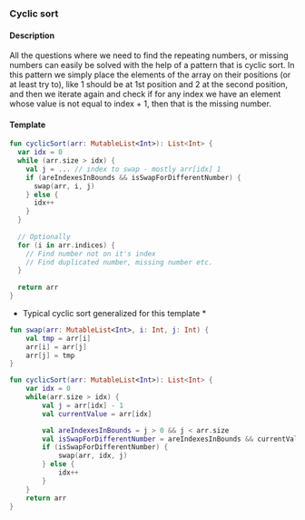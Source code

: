 ### Cyclic sort

#### Description

All the questions where we need to find the repeating numbers, or missing numbers can easily be solved with the help of a pattern that is cyclic sort. In this pattern we simply place the elements of the array on their positions (or at least try to), like 1 should be at 1st position and 2 at the second position, and then we iterate again and check if for any index we have an element whose value is not equal to index + 1, then that is the missing number.

#### Template
```kotlin
fun cyclicSort(arr: MutableList<Int>): List<Int> {
  var idx = 0
  while (arr.size > idx) {
    val j = ... // index to swap - mostly arr[idx] 1
    if (areIndexesInBounds && isSwapForDifferentNumber) { 
      swap(arr, i, j)
    } else {
      idx++
    }
  }
  
  // Optionally
  for (i in arr.indices) {
    // Find number not on it's index
    // Find duplicated number, missing number etc.
  }
  
  return arr
}
```

* Typical cyclic sort generalized for this template *
```kotlin
fun swap(arr: MutableList<Int>, i: Int, j: Int) {
    val tmp = arr[i]
    arr[i] = arr[j]
    arr[j] = tmp
}

fun cyclicSort(arr: MutableList<Int>): List<Int> {
    var idx = 0
    while(arr.size > idx) {
        val j = arr[idx] - 1
        val currentValue = arr[idx]

        val areIndexesInBounds = j > 0 && j < arr.size
        val isSwapForDifferentNumber = areIndexesInBounds && currentValue != arr[j] // candidateToSwap
        if (isSwapForDifferentNumber) {
            swap(arr, idx, j)
        } else {
            idx++
        }
    }
    return arr
}
```
